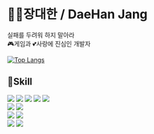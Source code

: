 # 👨‍💻장대한 / DaeHan Jang
실패를 두려워 하지 말아라\
🎮게임과 💕사랑에 진심인 개발자

[![Top Langs](https://github-readme-stats.vercel.app/api/top-langs/?username=DaeHanJang&layout=compact&hide_border=True)](https://github.com/anuraghazra/github-readme-stats)

## 🧰Skill
<img src="https://img.shields.io/badge/C-A8B9CC?style=flat-square&logo=c&logoColor=white"/> <img src="https://img.shields.io/badge/C++-00599C?style=flat-square&logo=cplusplus&logoColor=white"/> <img src="https://img.shields.io/badge/C%23-7033FD?style=flat-square&logo=csharp&logoColor=white"/> <img src="https://img.shields.io/badge/HTML5-E34F26?style=flat-square&logo=HTML5&logoColor=white"/> <img src="https://img.shields.io/badge/CSS3-1572B6?style=flat-square&logo=CSS3&logoColor=white"/>\
<img src="https://img.shields.io/badge/Unity-999999?style=flat-square&logo=Unity&logoColor=white"/> <img src="https://img.shields.io/badge/Unreal-0E1128?style=flat-square&logo=UnrealEngine&logoColor=white"/>\
<img src="https://img.shields.io/badge/DirectX-7ED321?style=flat-square&logo=DirectX&logoColor=white"/> <img src="https://img.shields.io/badge/SDL-117ACA?style=flat-square&logo=SDL&logoColor=white"/>\
<img src="https://img.shields.io/badge/Firebase-DD2C00?style=flat-square&logo=Firebase&logoColor=white"/> <img src="https://img.shields.io/badge/Photon-004480?style=flat-square&logo=Photon&logoColor=white"/>

<!--
**DaeHanJang/DaeHanJang** is a ✨ _special_ ✨ repository because its `README.md` (this file) appears on your GitHub profile.

Here are some ideas to get you started:

- 🔭 I’m currently working on ...
- 🌱 I’m currently learning ...
- 👯 I’m looking to collaborate on ...
- 🤔 I’m looking for help with ...
- 💬 Ask me about ...
- 📫 How to reach me: ...
- 😄 Pronouns: ...
- ⚡ Fun fact: ...
-->
